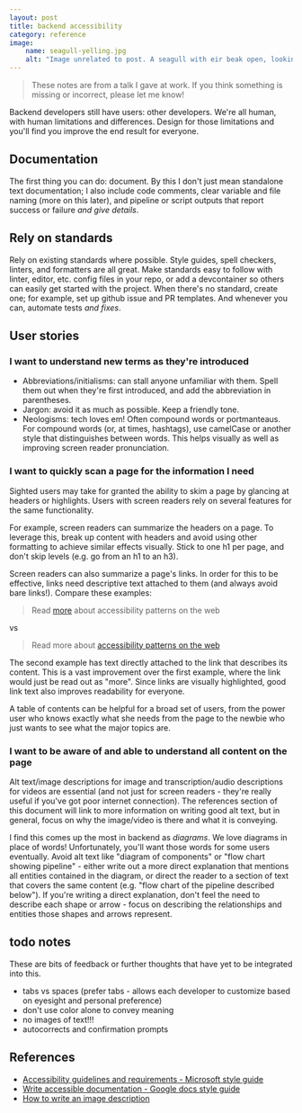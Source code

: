 ```yaml
---
layout: post
title: backend accessibility
category: reference
image: 
    name: seagull-yelling.jpg
    alt: "Image unrelated to post. A seagull with eir beak open, looking like ey are yelling in the ear of the seagull next to them."
---
```


> These notes are from a talk I gave at work. If you think something is missing or incorrect, please let me know!

Backend developers still have users: other developers. We're all human, with human limitations and differences. Design for those limitations and you'll find you improve the end result for everyone.

## Documentation

The first thing you can do: document. By this I don't just mean standalone text documentation; I also include code comments, clear variable and file naming (more on this later), and pipeline or script outputs that report success or failure *and give details*.

## Rely on standards

Rely on existing standards where possible. Style guides, spell checkers, linters, and formatters are all great. Make standards easy to follow with linter, editor, etc. config files in your repo, or add a devcontainer so others can easily get started with the project. When there's no standard, create one; for example, set up github issue and PR templates. And whenever you can, automate tests *and fixes*.

## User stories

### I want to understand new terms as they're introduced

- Abbreviations/initialisms: can stall anyone unfamiliar with them. Spell them out when they're first introduced, and add the abbreviation in parentheses.
- Jargon: avoid it as much as possible. Keep a friendly tone.
- Neologisms: tech loves em! Often compound words or portmanteaus. For compound words (or, at times, hashtags), use camelCase or another style that distinguishes between words. This helps visually as well as improving screen reader pronunciation.

### I want to quickly scan a page for the information I need

Sighted users may take for granted the ability to skim a page by glancing at headers or highlights. Users with screen readers rely on several features for the same functionality.

For example, screen readers can summarize the headers on a page. To leverage this, break up content with headers and avoid using other formatting to achieve similar effects visually. Stick to one h1 per page, and don't skip levels (e.g. go from an h1 to an h3).

Screen readers can also summarize a page's links. In order for this to be effective, links need descriptive text attached to them (and always avoid bare links!). Compare these examples:

> Read [more](https://www.w3.org/WAI/ARIA/apg/patterns/) about accessibility patterns on the web

vs

> Read more about [accessibility patterns on the web](https://www.w3.org/WAI/ARIA/apg/patterns/)

The second example has text directly attached to the link that describes its content. This is a vast improvement over the first example, where the link would just be read out as "more". Since links are visually highlighted, good link text also improves readability for everyone.

A table of contents can be helpful for a broad set of users, from the power user who knows exactly what she needs from the page to the newbie who just wants to see what the major topics are.

### I want to be aware of and able to understand all content on the page

Alt text/image descriptions for image and transcription/audio descriptions for videos are essential (and not just for screen readers - they're really useful if you've got poor internet connection). The references section of this document will link to  more information on writing good alt text, but in general, focus on why the image/video is there and what it is conveying.

I find this comes up the most in backend as *diagrams*. We love diagrams in place of words! Unfortunately, you'll want those words for some users eventually. Avoid alt text like "diagram of components" or "flow chart showing pipeline" - either write out a more direct explanation that mentions all entities contained in the diagram, or direct the reader to a section of text that covers the same content (e.g. "flow chart of the pipeline described below"). If you're writing a direct explanation, don't feel the need to describe each shape or arrow - focus on describing the relationships and entities those shapes and arrows represent.

## todo notes

These are bits of feedback or further thoughts that have yet to be integrated into this.

- tabs vs spaces (prefer tabs - allows each developer to customize based on eyesight and personal preference)
- don't use color alone to convey meaning
- no images of text!!!
- autocorrects and confirmation prompts

## References

- [Accessibility guidelines and requirements - Microsoft style guide](https://learn.microsoft.com/en-us/style-guide/accessibility/accessibility-guidelines-requirements)
- [Write accessible documentation - Google docs style guide](https://developers.google.com/style/accessibility)
- [How to write an image description](https://uxdesign.cc/how-to-write-an-image-description-2f30d3bf5546)


